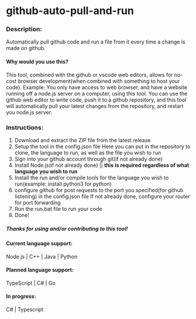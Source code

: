 # github-auto-pull-and-run
### Description:
Automatically pull github code and run a file from it every time a change is made on github. 

#### Why would you use this?
This tool, combined with the github or vscode web editors, allows for no-cost browser development(when combined with something to host your code).
Example: You only have access to web browser, and have a website running off a node.js server on a computer, using this tool. You can use the github web editor to write code, push it to a github repository, and this tool will automatically pull your latest changes from the repository, and restart you node.js server. 

### Instructions:
1. Download and extract the ZIP file from the latest release
2. Setup the tool in the config.json file
  Here you can put in the repository to clone, the language to run, as well as the file you wish to run
3. Sign into your github account through git(if not already done)
4. Install Node.js(if not already done) || __this is required regardless of what language you wish to run__
5. Install the run and/or compile tools for the language you wish to run(example: install python3 for python)
6. configure github for post requests to the port you specified(for github listening) in the config.json file
  If not already done, configure your router for port forwarding
7. Run the run.bat file to run your code
8. Done!

##### Thanks for using and/or contributing to this tool!

#### Current language support:
Node.js | C++ | Java | Python

#### Planned language support:
TypeScript | C# | Go

#### In progress:
C# | Typescript
